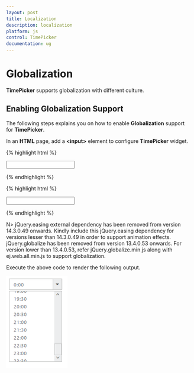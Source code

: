 ```yaml
---
layout: post
title: Localization
description: localization
platform: js
control: TimePicker
documentation: ug
---
```


# Globalization

**TimePicker** supports globalization with different culture.

## Enabling Globalization Support

The following steps explains you on how to enable **Globalization** support for **TimePicker**.

In an **HTML** page, add a **&lt;input&gt;** element to configure **TimePicker** widget.   


{% highlight html %}

<input type="text" id="time" />

{% endhighlight %}


{% highlight html %}

<html>
<head>
    <!--You can enable localization property using the following code example.-->
    <title>Essential Studio for JavaScript : Timepicker </title>
    <meta name="viewport" content="width=device-width, initial-scale=1.0" charset="utf-8" />
    <!-- Style sheet for default theme (flat azure) -->
    <link href="http://cdn.syncfusion.com/{{ site.releaseversion }}/js/web/flat-azure/ej.web.all.min.css" rel="stylesheet" />
    <!--Scripts-->
    <script src="http://cdn.syncfusion.com/js/assets/external/jquery-1.10.2.min.js"></script>
    <script src="http://cdn.syncfusion.com/{{ site.releaseversion }}/js/web/ej.web.all.min.js"></script>
    <script src="https://cdn.syncfusion.com/js/assets/i18n/ej.culture.zh-CN.min.js"></script>
</head>
<body>
    <div class="content-container-fluid">
        <div class="row">
            <div class="cols-sample-area">
                <div class="frame">
                    <div class="control">
                        <input type="text" id="time" accesskey="j"/>
                    </div>
                </div>
            </div>
        </div>
    </div>
    <script type="text/javascript">
        $(function () {
            $('#time').ejTimePicker({
                locale: "zh-CN"
            });
        });
    </script>
</body>
</html>

{% endhighlight %}

N> jQuery.easing external dependency has been removed from version 14.3.0.49 onwards. Kindly include this jQuery.easing dependency for versions lesser than 14.3.0.49 in order to support animation effects. jQuery.globalize has been removed from version 13.4.0.53 onwards. For version lower than 13.4.0.53, refer jQuery.globalize.min.js along with ej.web.all.min.js to support globalization.

Execute the above code to render the following output.

![](/js/TimePicker/Globalization_images/Globalization_img1.png) 

